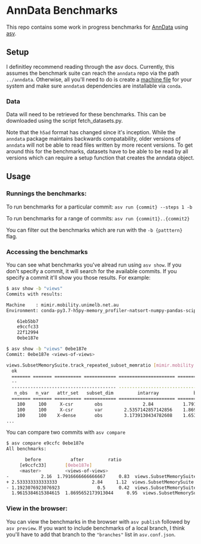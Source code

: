 # AnnData Benchmarks

This repo contains some work in progress benchmarks for [AnnData](https://github.com/theislab/anndata) using [asv](https://asv.readthedocs.io).

## Setup

I definitley recommend reading through the asv docs. Currently, this assumes the benchmark suite can reach the `anndata` repo via the path `../anndata`. Otherwise, all you'll need to do is create a [machine file](https://asv.readthedocs.io/en/stable/commands.html#asv-machine) for your system and make sure `anndata`s dependencies are installable via `conda`.

### Data

Data will need to be retrieved for these benchmarks. This can be downloaded using the script fetch_datasets.py.

Note that the `h5ad` format has changed since it's inception. While the `anndata` package maintains backwards compatability, older versions of `anndata` will not be able to read files written by more recent versions. To get around this for the benchmarks, datasets have to be able to be read by all versions which can require a setup function that creates the anndata object.

## Usage

### Runnings the benchmarks:

To run benchmarks for a particular commit: `asv run {commit} --steps 1 -b`

To run benchmarks for a range of commits: `asv run {commit1}..{commit2}`

You can filter out the benchmarks which are run with the `-b {patttern}` flag.

### Accessing the benchmarks

You can see what benchmarks you've alread run using `asv show`. If you don't specify a commit, it will search for the available commits. If you specify a commit it'll show you those results. For example:

```bash
$ asv show -b "views"
Commits with results:

Machine    : mimir.mobility.unimelb.net.au
Environment: conda-py3.7-h5py-memory_profiler-natsort-numpy-pandas-scipy

    61eb5bb7
    e9ccfc33
    22f12994
    0ebe187e
```

```bash
$ asv show -b "views" 0ebe187e
Commit: 0ebe187e <views-of-views>

views.SubsetMemorySuite.track_repeated_subset_memratio [mimir.mobility.unimelb.net.au/conda-py3.7-h5py-memory_profiler-natsort-numpy-pandas-scipy]
  ok
  ======= ======= ========== ============ ===================== ====================== ======================
  --                                                                   index_kind
  --------------------------------------- -------------------------------------------------------------------
   n_obs   n_var   attr_set   subset_dim         intarray             boolarray                slice
  ======= ======= ========== ============ ===================== ====================== ======================
    100     100     X-csr        obs               2.84           1.7916666666666667            0.5
    100     100     X-csr        var        2.5357142857142856    1.8695652173913044     0.5652173913043478
    100     100    X-dense       obs        3.1739130434782608    1.6538461538461537            0.6
...
```

You can compare two commits with `asv compare`

```bash
$ asv compare e9ccfc 0ebe187e
All benchmarks:

       before           after         ratio
     [e9ccfc33]       [0ebe187e]
     <master>         <views-of-views>
-            2.16  1.7916666666666667     0.83  views.SubsetMemorySuite.track_repeated_subset_memratio(100, 100, 'X-csr', 'obs', 'boolarray')
+ 2.533333333333333             2.84     1.12  views.SubsetMemorySuite.track_repeated_subset_memratio(100, 100, 'X-csr', 'obs', 'intarray')
- 1.1923076923076923              0.5     0.42  views.SubsetMemorySuite.track_repeated_subset_memratio(100, 100, 'X-csr', 'obs', 'slice')
  1.9615384615384615  1.8695652173913044     0.95  views.SubsetMemorySuite.track_repeated_subset_memratio(100, 100, 'X-csr', 'var', 'boolarray')
```

### View in the browser:

You can view the benchmarks in the browser with `asv publish` followed by `asv preview`. If you want to include benchmarks of a local branch, I think you'll have to add that branch to the `"branches"` list in `asv.conf.json`.
